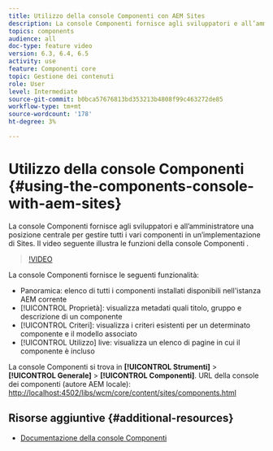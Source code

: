 ```yaml
---
title: Utilizzo della console Componenti con AEM Sites
description: La console Componenti fornisce agli sviluppatori e all’amministratore una posizione centrale per gestire tutti i vari componenti in un’implementazione di Sites. Il video seguente illustra le funzioni della console Componenti .
topics: components
audience: all
doc-type: feature video
version: 6.3, 6.4, 6.5
activity: use
feature: Componenti core
topic: Gestione dei contenuti
role: User
level: Intermediate
source-git-commit: b0bca57676813bd353213b4808f99c463272de85
workflow-type: tm+mt
source-wordcount: '178'
ht-degree: 3%

---
```



# Utilizzo della console Componenti {#using-the-components-console-with-aem-sites}

La console Componenti fornisce agli sviluppatori e all’amministratore una posizione centrale per gestire tutti i vari componenti in un’implementazione di Sites. Il video seguente illustra le funzioni della console Componenti .

>[!VIDEO](https://video.tv.adobe.com/v/17417/?quality=9&learn=on)

La console Componenti fornisce le seguenti funzionalità:

* Panoramica: elenco di tutti i componenti installati disponibili nell&#39;istanza AEM corrente
* [!UICONTROL Proprietà]: visualizza metadati quali titolo, gruppo e descrizione di un componente
* [!UICONTROL Criteri]: visualizza i criteri esistenti per un determinato componente e il modello associato
* [!UICONTROL Utilizzo] live: visualizza un elenco di pagine in cui il componente è incluso

La console Componenti si trova in **[!UICONTROL Strumenti]** > **[!UICONTROL Generale]** > **[!UICONTROL Componenti]**.
URL della console dei componenti (autore AEM locale): [http://localhost:4502/libs/wcm/core/content/sites/components.html](http://localhost:4502/libs/wcm/core/content/sites/components.html)

## Risorse aggiuntive {#additional-resources}

* [Documentazione della console Componenti](https://helpx.adobe.com/experience-manager/6-5/sites/authoring/using/default-components-console.html)
